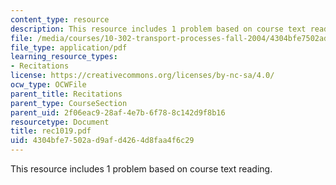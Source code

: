 ```yaml
---
content_type: resource
description: This resource includes 1 problem based on course text reading.
file: /media/courses/10-302-transport-processes-fall-2004/4304bfe7502ad9afd4264d8faa4f6c29_rec1019.pdf
file_type: application/pdf
learning_resource_types:
- Recitations
license: https://creativecommons.org/licenses/by-nc-sa/4.0/
ocw_type: OCWFile
parent_title: Recitations
parent_type: CourseSection
parent_uid: 2f06eac9-28af-4e7b-6f78-8c142d9f8b16
resourcetype: Document
title: rec1019.pdf
uid: 4304bfe7-502a-d9af-d426-4d8faa4f6c29
---
```

This resource includes 1 problem based on course text reading.